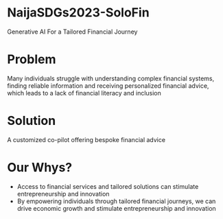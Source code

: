 # NaijaSDGs2023-SoloFin
Generative AI For a Tailored Financial Journey

# Problem
Many individuals struggle with understanding complex financial systems, finding reliable information and receiving personalized financial advice, which leads to a lack of financial literacy and inclusion​

# Solution
A customized co-pilot offering bespoke financial advice

# Our Whys?
- Access to financial services and tailored solutions can stimulate entrepreneurship and innovation
- By empowering individuals through tailored financial journeys, we can drive economic growth and stimulate entrepreneurship and innovation
  
